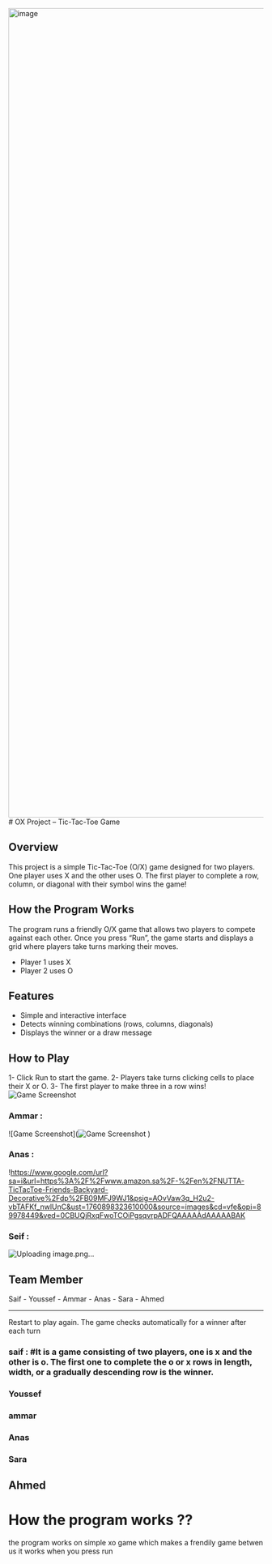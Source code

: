 <img width="2438" height="1598" alt="image" src="https://github.com/user-attachments/assets/6f0af2f0-2d13-481e-8b7c-09b31e54e75d" /># OX Project – Tic-Tac-Toe Game
## Overview
This project is a simple Tic-Tac-Toe (O/X) game designed for two players.
One player uses X and the other uses O.
The first player to complete a row, column, or diagonal with their symbol wins the game!

## How the Program Works
The program runs a friendly O/X game that allows two players to compete against each other.
Once you press “Run”, the game starts and displays a grid where players take turns marking their moves.
- Player 1 uses X
- Player 2 uses O

## Features
- Simple and interactive interface
- Detects winning combinations (rows, columns, diagonals)
- Displays the winner or a draw message

## How to Play
1- Click Run to start the game.
2- Players take turns clicking cells to place their X or O.
3- The first player to make three in a row wins!
![Game Screenshot](https://github.com/youssefmohammad79/ox_project/blob/main/Screenshot%202025-07-06%20at%207.11.48%E2%80%AFPM.png)
### Ammar :
![Game Screenshot](![Game Screenshot](https://img.poki-cdn.com/cdn-cgi/image/q=78,scq=50,width=204,height=204,fit=cover,f=auto/d07c1db617a36898b5e8c71013d228d11003eb36d7150b7abfe988fe097c7d66/tic-tac-toe-3.png)
)




### Anas : 
!https://www.google.com/url?sa=i&url=https%3A%2F%2Fwww.amazon.sa%2F-%2Fen%2FNUTTA-TicTacToe-Friends-Backyard-Decorative%2Fdp%2FB09MFJ9WJ1&psig=AOvVaw3q_H2u2-vbTAFKf_nwlUnC&ust=1760898323610000&source=images&cd=vfe&opi=89978449&ved=0CBUQjRxqFwoTCOiPgsqvrpADFQAAAAAdAAAAABAK

### Seif : 
![Uploading image.png…]()



## Team Member
Saif - Youssef - Ammar - Anas - Sara - Ahmed

---------------------------------------------------------------------
Restart to play again.
The game checks automatically for a winner after each turn
### saif  :  #It is a game consisting of two players, one is x and the other is o. The first one to complete the o or x rows in length, width, or a gradually descending row is the winner.
### Youssef 

### ammar
 
### Anas

### Sara
## Ahmed

# How the program works ??
the program works on simple xo game which makes a frendily game betwen us it works when you press run
